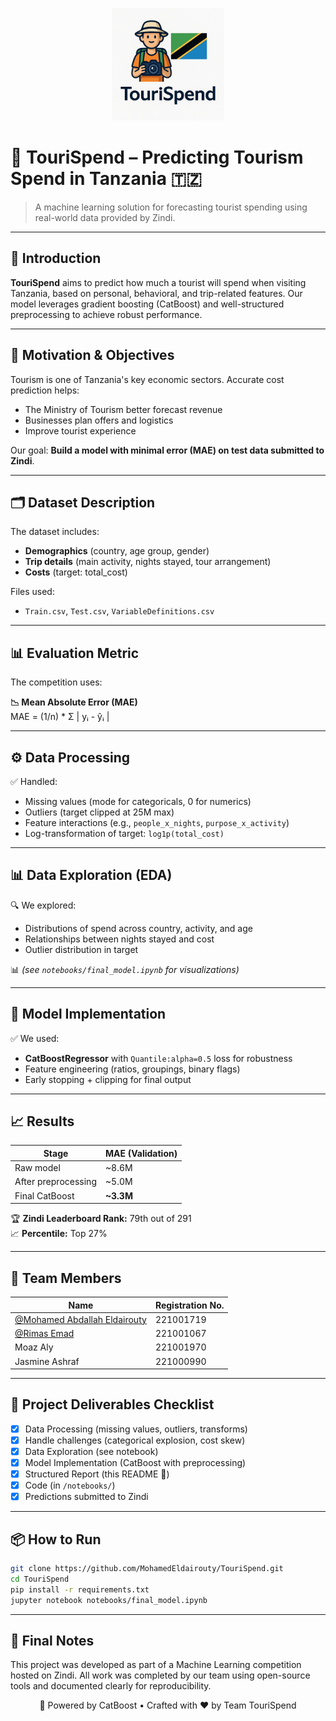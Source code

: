 <p align="center">
  <img src="assets/logo 1.png" alt="TouriSpend Logo" width="180"/>
</p>

# 🧳 TouriSpend – Predicting Tourism Spend in Tanzania 🇹🇿

> A machine learning solution for forecasting tourist spending using real-world data provided by Zindi.

---

## 📌 Introduction

**TouriSpend** aims to predict how much a tourist will spend when visiting Tanzania, based on personal, behavioral, and trip-related features. Our model leverages gradient boosting (CatBoost) and well-structured preprocessing to achieve robust performance.

---

## 🎯 Motivation & Objectives

Tourism is one of Tanzania's key economic sectors. Accurate cost prediction helps:
- The Ministry of Tourism better forecast revenue
- Businesses plan offers and logistics
- Improve tourist experience

Our goal: **Build a model with minimal error (MAE) on test data submitted to Zindi**.

---

## 🗂️ Dataset Description

The dataset includes:
- **Demographics** (country, age group, gender)
- **Trip details** (main activity, nights stayed, tour arrangement)
- **Costs** (target: total_cost)

Files used:
- `Train.csv`, `Test.csv`, `VariableDefinitions.csv`

---

## 📊 Evaluation Metric

The competition uses:

**📉 Mean Absolute Error (MAE)**  
MAE = (1/n) * Σ | yᵢ - ŷᵢ |

---

## ⚙️ Data Processing

✅ Handled:
- Missing values (mode for categoricals, 0 for numerics)
- Outliers (target clipped at 25M max)
- Feature interactions (e.g., `people_x_nights`, `purpose_x_activity`)
- Log-transformation of target: `log1p(total_cost)`

---

## 📊 Data Exploration (EDA)

🔍 We explored:
- Distributions of spend across country, activity, and age
- Relationships between nights stayed and cost
- Outlier distribution in target

📊 *(see `notebooks/final_model.ipynb` for visualizations)*

---

## 🤖 Model Implementation

✅ We used:
- **CatBoostRegressor** with `Quantile:alpha=0.5` loss for robustness
- Feature engineering (ratios, groupings, binary flags)
- Early stopping + clipping for final output

---

## 📈 Results

| Stage                 | MAE (Validation) |
|-----------------------|------------------|
| Raw model             | ~8.6M            |
| After preprocessing   | ~5.0M            |
| Final CatBoost        | **~3.3M**   |

🏆 **Zindi Leaderboard Rank:** 79th out of 291  
📈 **Percentile:** Top 27%

---

## 👥 Team Members

| Name                          | Registration No. |
|-------------------------------|------------------|
| [@Mohamed Abdallah Eldairouty](https://github.com/MohamedEldairouty)  | 221001719 |  
| [@Rimas Emad](https://github.com/rimaseldib)    | 221001067         | 
| Moaz Aly      | 221001970         | 
| Jasmine Ashraf | 221000990        | 

---

## 🚀 Project Deliverables Checklist

- [x] Data Processing (missing values, outliers, transforms)
- [x] Handle challenges (categorical explosion, cost skew)
- [x] Data Exploration (see notebook)
- [x] Model Implementation (CatBoost with preprocessing)
- [x] Structured Report (this README 🎯)
- [x] Code (in `/notebooks/`)
- [x] Predictions submitted to Zindi

---

## 📦 How to Run

```bash
git clone https://github.com/MohamedEldairouty/TouriSpend.git 
cd TouriSpend
pip install -r requirements.txt
jupyter notebook notebooks/final_model.ipynb
```
---

## 🏁 Final Notes
This project was developed as part of a Machine Learning competition hosted on Zindi. All work was completed by our team using open-source tools and documented clearly for reproducibility.

<p align="center"> 🚀 Powered by CatBoost • Crafted with ❤️ by Team TouriSpend </p>
